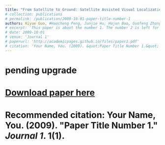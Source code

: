 ```yaml
---
title: "From Satellite to Ground: Satellite Assisted Visual Localization with Cross-view Semantic Matching"
# collection: publications
# permalink: /publication/2009-10-01-paper-title-number-1
authors: Xiyue Guo, #Haocheng Peng, Junjie Hu, Hujun Bao, Guofeng Zhang
# excerpt: 'This paper is about the number 1. The number 2 is left for future work.'
# date: 2009-10-01
# venue: 'Journal 1'
# paperurl: 'http://academicpages.github.io/files/paper1.pdf'
# citation: 'Your Name, You. (2009). &quot;Paper Title Number 1.&quot; <i>Journal 1</i>. 1(1).'
---
```

# pending upgrade

# [Download paper here](http://academicpages.github.io/files/paper1.pdf)

# Recommended citation: Your Name, You. (2009). "Paper Title Number 1." <i>Journal 1</i>. 1(1).
